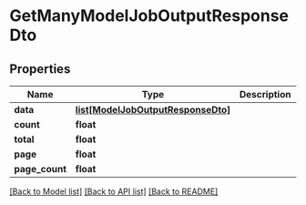# GetManyModelJobOutputResponseDto

## Properties
Name | Type | Description | Notes
------------ | ------------- | ------------- | -------------
**data** | [**list[ModelJobOutputResponseDto]**](ModelJobOutputResponseDto.md) |  | 
**count** | **float** |  | 
**total** | **float** |  | 
**page** | **float** |  | 
**page_count** | **float** |  | 

[[Back to Model list]](../README.md#documentation-for-models) [[Back to API list]](../README.md#documentation-for-api-endpoints) [[Back to README]](../README.md)

